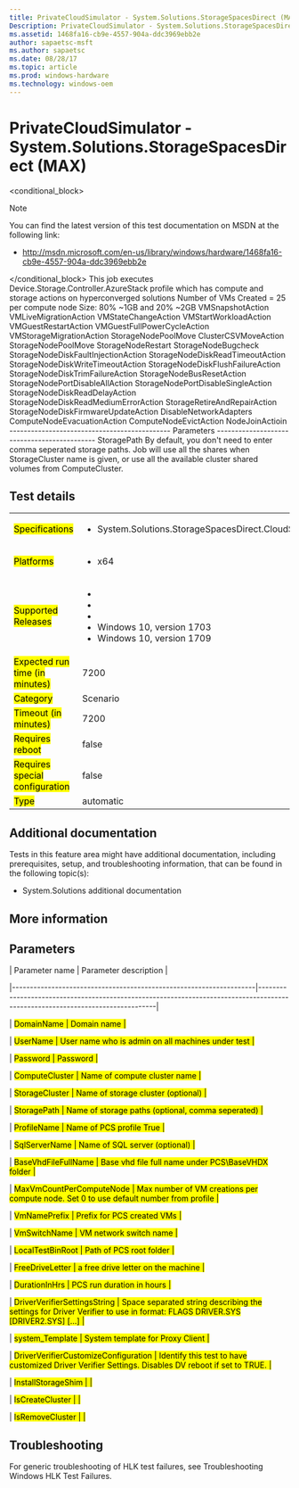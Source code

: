 ```yaml
---
title: PrivateCloudSimulator - System.Solutions.StorageSpacesDirect (MAX)
Description: PrivateCloudSimulator - System.Solutions.StorageSpacesDirect (MAX)
ms.assetid: 1468fa16-cb9e-4557-904a-ddc3969ebb2e
author: sapaetsc-msft
ms.author: sapaetsc
ms.date: 08/28/17
ms.topic: article
ms.prod: windows-hardware
ms.technology: windows-oem
---
```


# PrivateCloudSimulator - System.Solutions.StorageSpacesDirect (MAX)

<conditional_block> <conditions> <docset value="standalone"></docset> </conditions>

>[!NOTE]
You can find the latest version of this test documentation on MSDN at the following link:

-   <xref hlink="http://msdn.microsoft.com/en-us/library/windows/hardware/1468fa16-cb9e-4557-904a-ddc3969ebb2e">http://msdn.microsoft.com/en-us/library/windows/hardware/1468fa16-cb9e-4557-904a-ddc3969ebb2e</b>


</conditional_block> This job executes Device.Storage.Controller.AzureStack profile which has compute and storage actions on hyperconverged solutions Number of VMs Created = 25 per compute node Size: 80% ~1GB and 20% ~2GB VMSnapshotAction VMLiveMigrationAction VMStateChangeAction VMStartWorkloadAction VMGuestRestartAction VMGuestFullPowerCycleAction VMStorageMigrationAction StorageNodePoolMove ClusterCSVMoveAction StorageNodePoolMove StorageNodeRestart StorageNodeBugcheck StorageNodeDiskFaultInjectionAction StorageNodeDiskReadTimeoutAction StorageNodeDiskWriteTimeoutAction StorageNodeDiskFlushFailureAction StorageNodeDiskTrimFailureAction StorageNodeBusResetAction StorageNodePortDisableAllAction StorageNodePortDisableSingleAction StorageNodeDiskReadDelayAction StorageNodeDiskReadMediumErrorAction StorageRetireAndRepairAction StorageNodeDiskFirmwareUpdateAction DisableNetworkAdapters ComputeNodeEvacuationAction ComputeNodeEvictAction NodeJoinActioin --------------------------------------------- Parameters -------------------------------------------- StoragePath By default, you don't need to enter comma seperated storage paths. Job will use all the shares when StorageCluster name is given, or use all the available cluster shared volumes from ComputeCluster.

## Test details

<table>
<colgroup>
<col width="50%" />
<col width="50%" />
</colgroup>
<tbody>
<tr class="odd">
<td><mark type="bullet_intro">Specifications</b></td>
<td><ul>
<li>System.Solutions.StorageSpacesDirect.CloudStress</li>
</ul></td>
</tr>
<tr class="even">
<td><mark type="bullet_intro">Platforms</b></td>
<td><ul>
<li><tla rid="win_threshold_server"></tla> x64</li>
</ul></td>
</tr>
<tr class="odd">
<td><mark type="bullet_intro">Supported Releases</b></td>
<td><ul>
<li><tla rid="win_10"></tla></li>
<li><tla rid="win_10_th2"></tla></li>
<li><tla rid="win_10_rs1"></tla></li>
<li>Windows 10, version 1703</li>
<li>Windows 10, version 1709</li>
</ul></td>
</tr>
<tr class="even">
<td><mark type="bullet_intro">Expected run time (in minutes)</b></td>
<td>7200</td>
</tr>
<tr class="odd">
<td><mark type="bullet_intro">Category</b></td>
<td>Scenario</td>
</tr>
<tr class="even">
<td><mark type="bullet_intro">Timeout (in minutes)</b></td>
<td>7200</td>
</tr>
<tr class="odd">
<td><mark type="bullet_intro">Requires reboot</b></td>
<td>false</td>
</tr>
<tr class="even">
<td><mark type="bullet_intro">Requires special configuration</b></td>
<td>false</td>
</tr>
<tr class="odd">
<td><mark type="bullet_intro">Type</b></td>
<td>automatic</td>
</tr>
</tbody>
</table>

## Additional documentation

Tests in this feature area might have additional documentation, including prerequisites, setup, and troubleshooting information, that can be found in the following topic(s):

-   <xref rid="p_hlk_test.system_solutions_additional_documentation">System.Solutions additional documentation</b>

## More information

## Parameters

| Parameter name                                                     | Parameter description                                                                                                         |
|--------------------------------------------------------------------|-------------------------------------------------------------------------------------------------------------------------------|
| <mark type="bullet_intro">DomainName</b>                           | Domain name                                                                                                                   |
| <mark type="bullet_intro">UserName</b>                             | User name who is admin on all machines under test                                                                             |
| <mark type="bullet_intro">Password</b>                             | Password                                                                                                                      |
| <mark type="bullet_intro">ComputeCluster</b>                       | Name of compute cluster name                                                                                                  |
| <mark type="bullet_intro">StorageCluster</b>                       | Name of storage cluster (optional)                                                                                            |
| <mark type="bullet_intro">StoragePath</b>                          | Name of storage paths (optional, comma seperated)                                                                             |
| <mark type="bullet_intro">ProfileName</b>                          | Name of PCS profile True                                                                                                      |
| <mark type="bullet_intro">SqlServerName</b>                        | Name of SQL server (optional)                                                                                                 |
| <mark type="bullet_intro">BaseVhdFileFullName</b>                  | Base vhd file full name under PCS\\BaseVHDX folder                                                                            |
| <mark type="bullet_intro">MaxVmCountPerComputeNode</b>             | Max number of VM creations per compute node. Set 0 to use default number from profile                                         |
| <mark type="bullet_intro">VmNamePrefix</b>                         | Prefix for PCS created VMs                                                                                                    |
| <mark type="bullet_intro">VmSwitchName</b>                         | VM network switch name                                                                                                        |
| <mark type="bullet_intro">LocalTestBinRoot</b>                     | Path of PCS root folder                                                                                                       |
| <mark type="bullet_intro">FreeDriveLetter</b>                      | a free drive letter on the machine                                                                                            |
| <mark type="bullet_intro">DurationInHrs</b>                        | PCS run duration in hours                                                                                                     |
| <mark type="bullet_intro">DriverVerifierSettingsString</b>         | Space separated string describing the settings for Driver Verifier to use in format: FLAGS DRIVER.SYS \[DRIVER2.SYS\] \[...\] |
| <mark type="bullet_intro">system\_Template</b>                     | System template for Proxy Client                                                                                              |
| <mark type="bullet_intro">DriverVerifierCustomizeConfiguration</b> | Identify this test to have customized Driver Verifier Settings. Disables DV reboot if set to TRUE.                            |
| <mark type="bullet_intro">InstallStorageShim</b>                   |                                                                                                                               |
| <mark type="bullet_intro">IsCreateCluster</b>                      |                                                                                                                               |
| <mark type="bullet_intro">IsRemoveCluster</b>                      |                                                                                                                               |

## Troubleshooting

For generic troubleshooting of HLK test failures, see <xref rid="p_hlk.troubleshooting_windows_hlk_test_failures">Troubleshooting Windows HLK Test Failures</b>.




